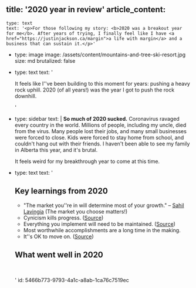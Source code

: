 title: '2020 year in review'
article_content:
  -
    type: text
    text: '<p>For those following my story: <b>2020 was a breakout year for me</b>. After years of trying, I finally feel like I have <a href="https://justinjackson.ca/margin">a life with margin</a> and a business that can sustain it.</p>'
  -
    type: image
    image: /assets/content/mountains-and-tree-ski-resort.jpg
    size: md
    brutalized: false
  -
    type: text
    text: '<p>It feels like I''ve been building to this moment for years: pushing a heavy rock uphill. 2020 (of all years!) was the year I got to push the rock downhill.</p>'
  -
    type: sidebar
    text: |
      **So much of 2020 sucked.** Coronavirus ravaged every country in the world. Millions of people, including my uncle, died from the virus. Many people lost their jobs, and many small businesses were forced to close. Kids were forced to stay home from school, and couldn't hang out with their friends. I haven't been able to see my family in Alberta this year, and it's brutal.
      
      It feels weird for my breakthrough year to come at this time.
  -
    type: text
    text: '<h2>Key learnings from 2020</h2><ul><li>"The market you''re in will determine most of your growth." –&nbsp;<a href="https://twitter.com/shl/status/1207333860268077058">Sahil Lavingia</a>&nbsp;(The market you choose matters!)</li><li>Cynicism kills progress. (<a href="https://justinjackson.ca/cynical">Source</a>)</li><li>Everything you implement will need to be maintained. (<a href="https://twitter.com/mijustin/status/1207691055404965888">Source</a>)</li><li>Most worthwhile accomplishments are a long time in the making.</li><li>It''s OK to move on. (<a href="https://justinjackson.ca/moving-on">Source</a>)</li></ul><h2>What went well in 2020</h2><p><br></p>'
id: 5466b773-9793-4a1c-a8ab-1ca76c7519ec
